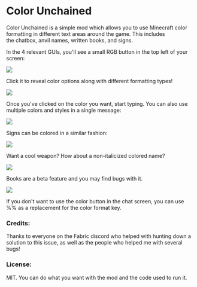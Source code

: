 # Color Unchained

Color Unchained is a simple mod which allows you to use Minecraft color formatting in different text areas around the game. This includes the chatbox, anvil names, written books, and signs. 

In the 4 relevant GUIs, you'll see a small RGB button in the top left of your screen:

![](https://i.imgur.com/eWn1348.png)


Click it to reveal color options along with different formatting types!

![](https://i.imgur.com/kVCf2hW.png)

Once you've clicked on the color you want, start typing. You can also use multiple colors and styles in a single message:

![](https://i.imgur.com/vsAy2kh.png)

Signs can be colored in a similar fashion:

![](https://i.imgur.com/pEpfDOq.png)

Want a cool weapon? How about a non-italicized colored name?

![](https://i.imgur.com/Xs42QDz.png)

Books are a beta feature and you may find bugs with it.

![](https://i.imgur.com/rTO3Wa2.png)

If you don't want to use the color button in the chat screen, you can use %% as a replacement for the color format key.

### Credits:

Thanks to everyone on the Fabric discord who helped with hunting down a solution to this issue, as well as the people who helped me with several bugs!
 
### License:

MIT. You can do what you want with the mod and the code used to run it.
 
